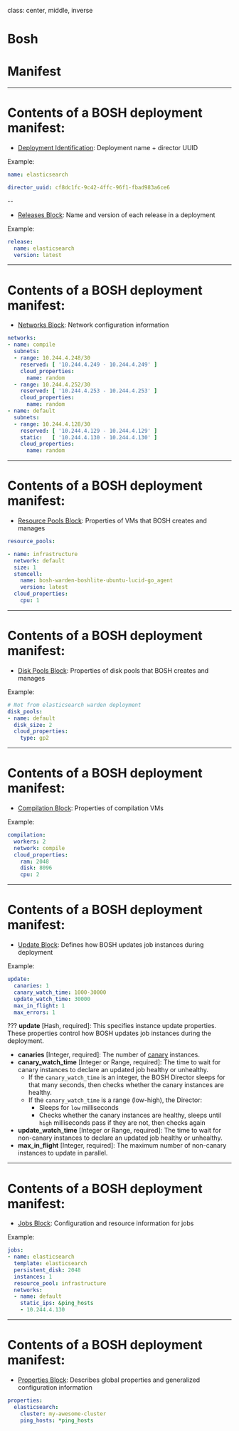 class: center, middle, inverse

# Bosh
# Manifest

---
# Contents of a BOSH deployment manifest:

* [Deployment Identification](#deployment): Deployment name + director UUID


Example:

```yaml
name: elasticsearch

director_uuid: cf8dc1fc-9c42-4ffc-96f1-fbad983a6ce6
```
--

* [Releases Block](#releases): Name and version of each release in a deployment

Example:

```yaml
release:
  name: elasticsearch
  version: latest
```
---
# Contents of a BOSH deployment manifest:

* [Networks Block](#networks): Network configuration information

```yaml
networks:
- name: compile
  subnets:
  - range: 10.244.4.248/30
    reserved: [ '10.244.4.249 - 10.244.4.249' ]
    cloud_properties:
      name: random
  - range: 10.244.4.252/30
    reserved: [ '10.244.4.253 - 10.244.4.253' ]
    cloud_properties:
      name: random
- name: default
  subnets:
  - range: 10.244.4.128/30
    reserved: [ '10.244.4.129 - 10.244.4.129' ]
    static:   [ '10.244.4.130 - 10.244.4.130' ]
    cloud_properties:
      name: random
```

---
# Contents of a BOSH deployment manifest:

* [Resource Pools Block](#resource-pools): Properties of VMs that BOSH creates and manages

```yaml
resource_pools:

- name: infrastructure
  network: default
  size: 1
  stemcell:
    name: bosh-warden-boshlite-ubuntu-lucid-go_agent
    version: latest
  cloud_properties:
    cpu: 1
```
---
# Contents of a BOSH deployment manifest:

* [Disk Pools Block](#disk-pools): Properties of disk pools that BOSH creates and manages

Example:

```yaml
# Not from elasticsearch warden deployment
disk_pools:
- name: default
  disk_size: 2
  cloud_properties:
    type: gp2
```

---
# Contents of a BOSH deployment manifest:

* [Compilation Block](#compilation): Properties of compilation VMs

Example:

```yaml
compilation:
  workers: 2
  network: compile
  cloud_properties:
    ram: 2048
    disk: 8096
    cpu: 2
```
---
# Contents of a BOSH deployment manifest:

* [Update Block](#update): Defines how BOSH updates job instances during deployment

Example:

```yaml
update:
  canaries: 1
  canary_watch_time: 1000-30000
  update_watch_time: 30000
  max_in_flight: 1
  max_errors: 1
```

???
**update** [Hash, required]: This specifies instance update properties. These properties control how BOSH updates job instances during the deployment.

* **canaries** [Integer, required]: The number of [canary](./terminology.html#canary) instances.
* **canary\_watch\_time** [Integer or Range, required]: The time to wait for canary instances to declare an updated job healthy or unhealthy.
  * If the `canary_watch_time` is an integer, the BOSH Director sleeps for that many seconds, then checks whether the canary instances are healthy.
  * If the `canary_watch_time` is a range (low-high), the Director:
    * Sleeps for `low` milliseconds
    * Checks whether the canary instances are healthy, sleeps until `high` milliseconds pass if they are not, then checks again
* **update\_watch\_time** [Integer or Range, required]: The time to wait for non-canary instances to declare an updated job healthy or unhealthy.
* **max\_in\_flight** [Integer, required]: The maximum number of non-canary instances to update in parallel.

---
# Contents of a BOSH deployment manifest:

* [Jobs Block](#jobs): Configuration and resource information for jobs

Example:

```yaml
jobs:
- name: elasticsearch
  template: elasticsearch
  persistent_disk: 2048
  instances: 1
  resource_pool: infrastructure
  networks:
  - name: default
    static_ips: &ping_hosts
    - 10.244.4.130
```

---
# Contents of a BOSH deployment manifest:

* [Properties Block](#properties): Describes global properties and generalized configuration information

```yaml
properties:
  elasticsearch:
    cluster: my-awesome-cluster
    ping_hosts: *ping_hosts
```
